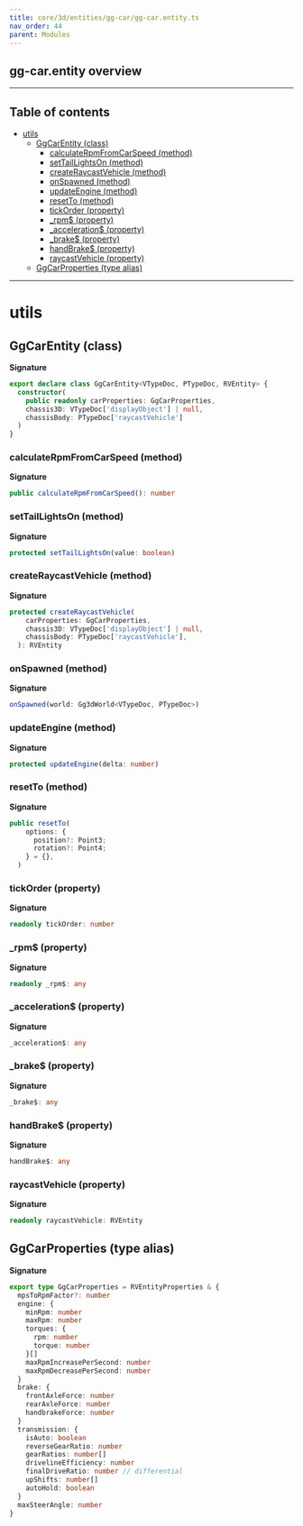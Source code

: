 ```yaml
---
title: core/3d/entities/gg-car/gg-car.entity.ts
nav_order: 44
parent: Modules
---
```


## gg-car.entity overview

---

<h2 class="text-delta">Table of contents</h2>

- [utils](#utils)
  - [GgCarEntity (class)](#ggcarentity-class)
    - [calculateRpmFromCarSpeed (method)](#calculaterpmfromcarspeed-method)
    - [setTailLightsOn (method)](#settaillightson-method)
    - [createRaycastVehicle (method)](#createraycastvehicle-method)
    - [onSpawned (method)](#onspawned-method)
    - [updateEngine (method)](#updateengine-method)
    - [resetTo (method)](#resetto-method)
    - [tickOrder (property)](#tickorder-property)
    - [\_rpm$ (property)](#_rpm-property)
    - [\_acceleration$ (property)](#_acceleration-property)
    - [\_brake$ (property)](#_brake-property)
    - [handBrake$ (property)](#handbrake-property)
    - [raycastVehicle (property)](#raycastvehicle-property)
  - [GgCarProperties (type alias)](#ggcarproperties-type-alias)

---

# utils

## GgCarEntity (class)

**Signature**

```ts
export declare class GgCarEntity<VTypeDoc, PTypeDoc, RVEntity> {
  constructor(
    public readonly carProperties: GgCarProperties,
    chassis3D: VTypeDoc['displayObject'] | null,
    chassisBody: PTypeDoc['raycastVehicle']
  )
}
```

### calculateRpmFromCarSpeed (method)

**Signature**

```ts
public calculateRpmFromCarSpeed(): number
```

### setTailLightsOn (method)

**Signature**

```ts
protected setTailLightsOn(value: boolean)
```

### createRaycastVehicle (method)

**Signature**

```ts
protected createRaycastVehicle(
    carProperties: GgCarProperties,
    chassis3D: VTypeDoc['displayObject'] | null,
    chassisBody: PTypeDoc['raycastVehicle'],
  ): RVEntity
```

### onSpawned (method)

**Signature**

```ts
onSpawned(world: Gg3dWorld<VTypeDoc, PTypeDoc>)
```

### updateEngine (method)

**Signature**

```ts
protected updateEngine(delta: number)
```

### resetTo (method)

**Signature**

```ts
public resetTo(
    options: {
      position?: Point3;
      rotation?: Point4;
    } = {},
  )
```

### tickOrder (property)

**Signature**

```ts
readonly tickOrder: number
```

### \_rpm$ (property)

**Signature**

```ts
readonly _rpm$: any
```

### \_acceleration$ (property)

**Signature**

```ts
_acceleration$: any
```

### \_brake$ (property)

**Signature**

```ts
_brake$: any
```

### handBrake$ (property)

**Signature**

```ts
handBrake$: any
```

### raycastVehicle (property)

**Signature**

```ts
readonly raycastVehicle: RVEntity
```

## GgCarProperties (type alias)

**Signature**

```ts
export type GgCarProperties = RVEntityProperties & {
  mpsToRpmFactor?: number
  engine: {
    minRpm: number
    maxRpm: number
    torques: {
      rpm: number
      torque: number
    }[]
    maxRpmIncreasePerSecond: number
    maxRpmDecreasePerSecond: number
  }
  brake: {
    frontAxleForce: number
    rearAxleForce: number
    handbrakeForce: number
  }
  transmission: {
    isAuto: boolean
    reverseGearRatio: number
    gearRatios: number[]
    drivelineEfficiency: number
    finalDriveRatio: number // differential
    upShifts: number[]
    autoHold: boolean
  }
  maxSteerAngle: number
}
```

